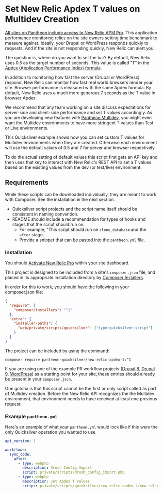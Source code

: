 # Set New Relic Apdex T values on Multidev Creation #


[All sites on Pantheon include access to New Relic APM Pro](https://pantheon.io/features/new-relic). This application performance monitoring relies on the site owners setting time benchmark to measure against. Ideally, your Drupal or WordPress responds quickly to requests. And if the site is not responding quickly, New Relic can alert you.

The question is, where do you want to set the bar? By default, New Relic uses 0.5 as the target number of seconds. This value is called "T" in the [Apdex (Application Performance Index) formula](https://docs.newrelic.com/docs/apm/new-relic-apm/apdex/apdex-measuring-user-satisfaction).

In addition to monitoring how fast the server (Drupal or WordPress) respond, New Relic can monitor how fast real world browsers render your site. Browser performance is measured with the same Apdex formula. By default, New Relic uses a much more generous 7 seconds as the T value in browser Apdex.

We recommend that any team working on a site discuss expectations for server-side and client-side performance and set T values accordingly. As you are developing new features with [Pantheon Multidev,](https://pantheon.io/features/multidev-cloud-environments) you might even want the Multidev environments to have more stringent T values than Test or Live environments.

This Quicksilver example shows how you can set custom T values for Multidev environments when they are created. Otherwise each environment will use the default values of 0.5 and 7 for server and browser respectively.

To do the actual setting of default values this script first gets an API key and then uses that key to interact with New Relic's REST API to set a T values based on the existing values from the dev (or test/live) environment.

## Requirements

While these scripts can be downloaded individually, they are meant to work with Composer. See the installation in the next section.

- Quicksilver script projects and the script name itself should be consistent in naming convention.
- README should include a recommendation for types of hooks and stages that the script should run on.
  - For example, "This script should run on `clone_database` and the `after` stage.
  - Provide a snippet that can be pasted into the `pantheon.yml` file.

### Installation

You should [Activate New Relic Pro](https://pantheon.io/docs/new-relic/#activate-new-relic-pro) within your site dashboard. 

This project is designed to be included from a site's `composer.json` file, and placed in its appropriate installation directory by [Composer Installers](https://github.com/composer/installers).

In order for this to work, you should have the following in your composer.json file:

```json
{
  "require": {
    "composer/installers": "^1"
  },
  "extra": {
    "installer-paths": {
      "web/private/scripts/quicksilver": ["type:quicksilver-script"]
    }
  }
}
```

The project can be included by using the command:

`composer require pantheon-quicksilver/new-relic-apdex-t:^1`

If you are using one of the example PR workflow projects ([Drupal 8](https://www.github.com/pantheon-systems/example-drops-8-composer), [Drupal 9](https://www.github.com/pantheon-systems/drupal-project), [WordPress](https://www.github.com/pantheon-systems/example-wordpress-composer)) as a starting point for your site, these entries should already be present in your `composer.json`.

One gotcha is that this script cannot be the first or only script called as part of Multidev creation. Before the New Relic API recognizes the the Multidev environment, that environment needs to have received at least one previous request.

### Example `pantheon.yml`

Here's an example of what your `pantheon.yml` would look like if this were the only Quicksilver operation you wanted to use.

```yaml
api_version: 1

workflows:
  sync_code:
    after:
      - type: webphp
        description: Drush Config Import
        script: private/scripts/drush_config_import.php
      - type: webphp
        description: Set Apdex T values
        script: private/scripts/quicksilver/new-relic-apdex-t/new_relic_apdex_t.php
```
